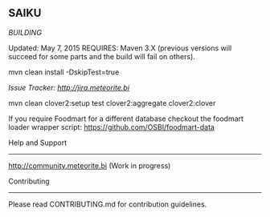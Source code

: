 SAIKU
---------------
*BUILDING*

Updated: May 7, 2015
REQUIRES: Maven 3.X (previous versions will succeed for some parts and the build will fail on others).

mvn clean install -DskipTest=true


*Issue Tracker: http://jira.meteorite.bi*



mvn clean clover2:setup test clover2:aggregate clover2:clover

If you require Foodmart for a different database checkout the foodmart loader wrapper script: https://github.com/OSBI/foodmart-data

Help and Support
________________

http://community.meteorite.bi
(Work in progress)

Contributing
_____________

Please read CONTRIBUTING.md for contribution guidelines.

